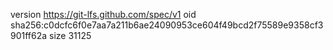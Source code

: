 version https://git-lfs.github.com/spec/v1
oid sha256:c0dcfc6f0e7aa7a211b6ae24090953ce604f49bcd2f75589e9358cf3901ff62a
size 31125
